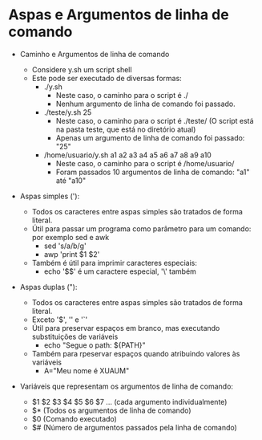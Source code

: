 # Aspas e Argumentos de linha de comando


* Caminho e Argumentos de linha de comando
    * Considere y.sh um script shell
    * Este pode ser executado de diversas formas:
        * ./y.sh
            * Neste caso, o caminho para o script é ./
            * Nenhum argumento de linha de comando foi passado.
        * ./teste/y.sh 25
            * Neste caso, o caminho para o script é ./teste/ (O script está na pasta teste, que está no diretório atual)
            * Apenas um argumento de linha de comando foi passado: "25"
        * /home/usuario/y.sh a1 a2 a3 a4 a5 a6 a7 a8 a9 a10
            * Neste caso, o caminho para o script é /home/usuario/
            * Foram passados 10 argumentos de linha de comando: "a1" até "a10"


* Aspas simples ('):
    * Todos os caracteres entre aspas simples são tratados de forma literal.
    * Útil para passar um programa como parâmetro para um comando: por exemplo sed e awk
        * sed 's/a/b/g'
        * awp 'print $1 $2'
    * Também é útil para imprimir caracteres especiais:
        * echo '$$' é um caractere especial, '\\' também


* Aspas duplas ("):
    * Todos os caracteres entre aspas simples são tratados de forma literal.
    * Exceto '$', '\' e '`'
    * Útil para preservar espaços em branco, mas executando substituições de variáveis
        * echo "Segue o path: ${PATH}"
    * Também para rpeservar espaços quando atribuindo valores às variáveis
        * A="Meu nome é XUAUM"

    
* Variáveis que representam os argumentos de linha de comando:
    * $1 $2 $3 $4 $5 $6 $7 ... (cada argumento individualmente)
    * $* (Todos os argumentos de linha de comando)
    * $0 (Comando executado)
    * $# (Número de argumentos passados pela linha de comando)
